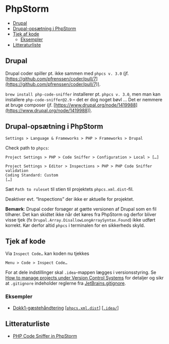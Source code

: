 # PhpStorm

<!-- toc -->

* [Drupal](#drupal)
* [Drupal-opsætning i PhpStorm](#drupal-opsaetning-i-phpstorm)
* [Tjek af kode](#tjek-af-kode)
  * [Eksempler](#eksempler)
* [Litteraturliste](#litteraturliste)

<!-- tocstop -->

## Drupal

Drupal coder spiller pt. ikke sammen med `phpcs v. 3.0`
(jf. [https://github.com/pfrenssen/coder/pull/7](https://github.com/pfrenssen/coder/pull/7)).

`brew install php-code-sniffer` installerer pt. `phpcs v. 3.0`, men
man kan installere `php-code-sniffer@2.9` – det er dog noget bøvl …
Det er nemmere at bruge composer
(jf. [https://www.drupal.org/node/1419988](https://www.drupal.org/node/1419988)).

## Drupal-opsætning i PhpStorm

```menu
Settings > Language & Frameworks > PHP > Frameworks > Drupal
```

Check path to `phpcs`:

```menu
Project Settings > PHP > Code Sniffer > Configuration > Local > […]
```

```menu
Project Settings > Editor > Inspections > PHP > PHP Code Sniffer validation
Coding Standard: Custom
[…]
```

Sæt `Path to ruleset` til stien til projektets `phpcs.xml.dist`-fil.

Deaktiver evt. “Inspections” der ikke er aktuelle for projektet.

**Bemærk**: Drupal coder forsøger at gætte versionen af Drupal som en
fil tilhører. Det kan skidtet ikke når det køres fra PhpStorm og
derfor bliver visse tjek (fx
`Drupal.Array.DisallowLongArraySyntax.Found`) ikke udført
korrekt. Kør derfor altid `phpcs` i terminalen for en sikkerheds skyld.

## Tjek af kode

Via `Inspect Code…` kan koden nu tjekkes

```menu
Menu > Code > Inspect Code…
```

For at dele indstillinger skal `.idea`-mappen lægges i
versionsstyring. Se [How to manage projects under Version Control
Systems](https://intellij-support.jetbrains.com/hc/en-us/articles/206544839)
for detaljer og sikr at `.gitignore` indeholder reglerne fra
[JetBrains.gitignore](https://github.com/github/gitignore/blob/master/Global/JetBrains.gitignore).

### Eksempler

* [Dokk1-gæstehåndtering](https://github.com/aakb/dokk1gh/tree/develop)
  [[`phpcs.xml.dist`](https://github.com/aakb/dokk1gh/tree/develop/phpcs.xml.dist)]
  [[`.idea/`](https://github.com/aakb/dokk1gh/tree/develop/.idea/)]

## Litteraturliste

* [PHP Code Sniffer in PhpStorm](https://confluence.jetbrains.com/display/PhpStorm/PHP+Code+Sniffer+in+PhpStorm)
